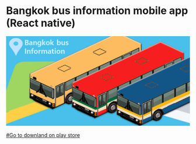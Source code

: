 # Bangkok bus information mobile app (React native)

![alt text](https://github.com/V9nineIX/BKKBusInfo-Mobile/blob/master/image/Android_fearuture_Graphic.png)

[#Go to downland on play store](https://play.google.com/store/apps/details?id=com.bkkbusinfo)


